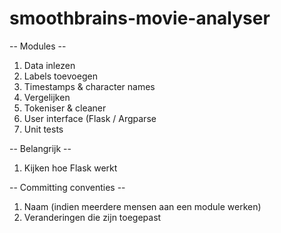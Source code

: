 # smoothbrains-movie-analyser

-- Modules --
1. Data inlezen
2. Labels toevoegen
3. Timestamps & character names
4. Vergelijken
5. Tokeniser & cleaner
6. User interface (Flask / Argparse
7. Unit tests

-- Belangrijk --
1. Kijken hoe Flask werkt

-- Committing conventies --
1. Naam (indien meerdere mensen aan een module werken)
2. Veranderingen die zijn toegepast
